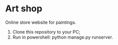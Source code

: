 # Art shop
Online store website for paintings.

1) Clone this repository to your PC;
2) Run in powershell: python manage.py runserver.
